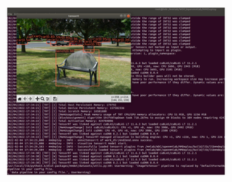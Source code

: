 ![image](https://github.com/Note-Liu/test/blob/58b81335c556f15e4e944b313d7586e5dd4d34de/images/4.png)  
